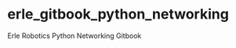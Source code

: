 erle_gitbook_python_networking
==============================

Erle Robotics Python Networking Gitbook
